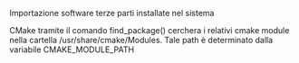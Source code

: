 Importazione software terze parti installate nel sistema

CMake tramite il comando find_package() cerchera i relativi cmake module
nella cartella /usr/share/cmake/Modules. Tale path è determinato dalla
variabile CMAKE_MODULE_PATH